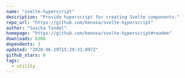```yaml
---
name: "svelte-hyperscript"
description: "Provide hyperscript for creating Svelte components."
repo_url: "https://github.com/kenoxa/svelte-hyperscript"
author: "Sascha Tandel"
homepage: "https://github.com/kenoxa/svelte-hyperscript#readme"
downloads: 6386
dependents: 3
updated: "2020-06-29T15:29:31.097Z"
github_stars: 8
tags: 
  - utility
---
```

